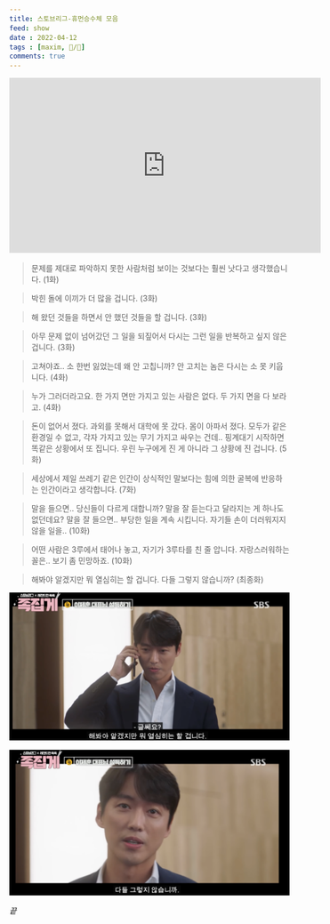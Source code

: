 ```yaml
---
title: 스토브리그-휴먼승수체 모음
feed: show
date : 2022-04-12
tags : [maxim, 📝️/🌲️]
comments: true
---
```


<iframe width="560" height="315" src="https://www.youtube.com/embed/V8963uVBrE8" title="YouTube video player" frameborder="0" allow="accelerometer; autoplay; clipboard-write; encrypted-media; gyroscope; picture-in-picture" allowfullscreen></iframe>

>문제를 제대로 파악하지 못한 사람처럼 보이는 것보다는 훨씬 낫다고 생각했습니다.
>(1화)
 
>박힌 돌에 이끼가 더 많을 겁니다.
>(3화)

>해 왔던 것들을 하면서 안 했던 것들을 할 겁니다.
>(3화)

>아무 문제 없이 넘어갔던 그 일을 되짚어서 다시는 그런 일을 반복하고 싶지 않은 겁니다.
>(3화)

>고쳐야죠.. 소 한번 잃었는데 왜 안 고칩니까? 안 고치는 놈은 다시는 소 못 키웁니다.
>(4화)

>누가 그러더라고요. 한 가지 면만 가지고 있는 사람은 없다. 두 가지 면을 다 보라고.
>(4화)

>돈이 없어서 졌다. 과외를 못해서 대학에 못 갔다. 몸이 아파서 졌다.
>모두가 같은 환경일 수 없고, 각자 가지고 있는 무기 가지고 싸우는 건데.. 핑계대기 시작하면 똑같은 상황에서 또 집니다.
>우린 누구에게 진 게 아니라 그 상황에 진 겁니다.
>(5화) 

>세상에서 제일 쓰레기 같은 인간이 상식적인 말보다는 힘에 의한 굴복에 반응하는 인간이라고 생각합니다.
>(7화)

>말을 들으면.. 당신들이 다르게 대합니까? 말을 잘 듣는다고 달라지는 게 하나도 없던데요?
>말을 잘 들으면.. 부당한 일을 계속 시킵니다. 자기들 손이 더러워지지 않을 일을..
>(10화)

>어떤 사람은 3루에서 태어나 놓고, 자기가 3루타를 친 줄 압니다.
>자랑스러워하는 꼴은.. 보기 좀 민망하죠.
>(10화)

>해봐야 알겠지만 뭐 열심히는 할 겁니다. 다들 그렇지 않습니까?
>(최종화)

![](/attachments/12320220412.png)

![](/attachments/45e620220412.png)

_끝_